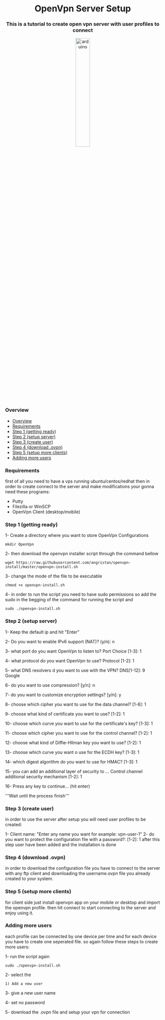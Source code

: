 <h1 align="center">OpenVpn Server Setup</h1>
<h3 align="center">This is a tutorial to create open vpn server with user profiles to connect</h3>
<p align="center">
<a href="https://www.arduino.cc/" target="_blank"> <img src="https://upload.wikimedia.org/wikipedia/commons/thumb/f/f5/OpenVPN_logo.svg/2560px-OpenVPN_logo.svg.png" alt="arduino" width="30%"/> </a> 

### Overview
- [Overview](#overview)
- [Requirements](#requirements)
- [Step 1 (getting ready)](#step-1-getting-ready)
- [Step 2 (setup server)](#step-2-setup-server)
- [Step 3 (create user)](#step-3-create-user)
- [Step 4 (download .ovpn)](#step-4-download-ovpn)
- [Step 5 (setup more clients)](#step-5-setup-more-clients)
- [Adding more users](#adding-more-users)



### Requirements

first of all you need to have a vps running ubuntu/centos/redhat
then in order to create connect to the server and make modifications your gonna need these programs:
- Putty 
- Filezilla or WinSCP
- OpenVpn Client (desktop/mobile)
### Step 1 (getting ready)
1- Create a directory where you want to store OpenVpn Configurations 
```shell
mkdir OpenVpn
```

2- then download the openvpn installer script through the command bellow
```shell
wget https://raw.githubusercontent.com/angristan/openvpn-install/master/openvpn-install.sh
```

3- change the mode of the file to be executable
```shell
chmod +x openvpn-install.sh
```

4- in order to run the script you need to have sudo permissions so add the sudo in the begging of the command for running the script and
```shell
sudo ./openvpn-install.sh
```

### Step 2 (setup server)

1- Keep the default ip and hit "Enter"

2- Do you want to enable IPv6 support (NAT)? (y/n): n

3- what port do you want OpenVpn to listen to? Port Choice [1-3]: 1

4- what protocol do you want OpenVpn to use? Protocol [1-2]: 1

5- what DNS resolvers d you want to use with the VPN? DNS[1-12]: 9 Google

6- do you want to use compression? [y/n]: n

7- do you want to customize encryption settings? [y/n]: y

8- choose which cipher you want to use for the data channel? [1-6]: 1

9- choose what kind of certificate you want to use? [1-2]: 1

10- choose which curve you want to use for the certificate's key? [1-3]: 1

11- choose which cipher you want to use for the control channel? [1-2]: 1

12- choose what kind of Diffie-Hllman key you want to use? [1-2]: 1

13- choose which curve you want o use for the ECDH key? [1-3]: 1

14- which digest algorithm do you want to use for HMAC? [1-3]: 1

15- you can add an additional layer of security to ...
Control channel additional security mechanism [1-2]: 1

16- Press any key to continue... (hit enter)

'''Wait until the process finish'''


### Step 3 (create user)
in order to use the server after setup you will need user profiles to be created:

1- Client name: "Enter any name you want for example: vpn-user-1"
2- do you want to protect the configuration file with a password?: [1-2]: 1
after this step user have been added and the installation is done

### Step 4 (download .ovpn)
in order to download the configuration file you have to connect to the server with any ftp client and downloading the username.ovpn file you already created to your system.

### Step 5 (setup more clients)
for client side just install openvpn app on your mobile or desktop and import the openvpn profile. then hit connect to start connecting to the server and enjoy using it.


### Adding more users
each profile can be connected by one device per time and for each device you have to create one seperated file. so again follow these steps to create more users:

1- run the script again
```shell
sudo ./openvpn-install.sh

```
2- select the 

    1) Add a new user

3- give a new user name

4- set no password 

5- download the .ovpn file and setup your vpn for connection
